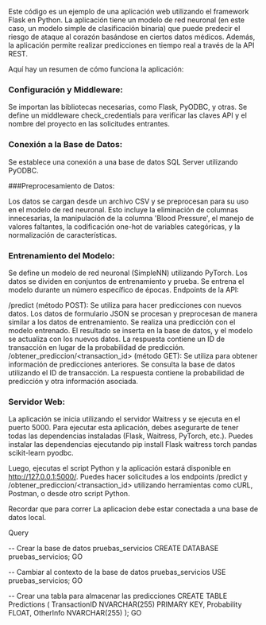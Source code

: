 Este código es un ejemplo de una aplicación web utilizando el framework Flask en Python. La aplicación tiene un modelo de red neuronal (en este caso, un modelo simple de clasificación binaria) que puede predecir el riesgo de ataque al corazón basándose en ciertos datos médicos. Además, la aplicación permite realizar predicciones en tiempo real a través de la API REST.

Aquí hay un resumen de cómo funciona la aplicación:

### Configuración y Middleware:

Se importan las bibliotecas necesarias, como Flask, PyODBC, y otras.
Se define un middleware check_credentials para verificar las claves API y el nombre del proyecto en las solicitudes entrantes.

### Conexión a la Base de Datos:

Se establece una conexión a una base de datos SQL Server utilizando PyODBC.

###Preprocesamiento de Datos:

Los datos se cargan desde un archivo CSV y se preprocesan para su uso en el modelo de red neuronal. Esto incluye la eliminación de columnas innecesarias, la manipulación de la columna 'Blood Pressure', el manejo de valores faltantes, la codificación one-hot de variables categóricas, y la normalización de características.

### Entrenamiento del Modelo:

Se define un modelo de red neuronal (SimpleNN) utilizando PyTorch.
Los datos se dividen en conjuntos de entrenamiento y prueba.
Se entrena el modelo durante un número específico de épocas.
Endpoints de la API:

/predict (método POST): Se utiliza para hacer predicciones con nuevos datos.
Los datos de formulario JSON se procesan y preprocesan de manera similar a los datos de entrenamiento.
Se realiza una predicción con el modelo entrenado.
El resultado se inserta en la base de datos, y el modelo se actualiza con los nuevos datos.
La respuesta contiene un ID de transacción en lugar de la probabilidad de predicción.
/obtener_prediccion/<transaction_id> (método GET): Se utiliza para obtener información de predicciones anteriores.
Se consulta la base de datos utilizando el ID de transacción.
La respuesta contiene la probabilidad de predicción y otra información asociada.

### Servidor Web:

La aplicación se inicia utilizando el servidor Waitress y se ejecuta en el puerto 5000.
Para ejecutar esta aplicación, debes asegurarte de tener todas las dependencias instaladas (Flask, Waitress, PyTorch, etc.). Puedes instalar las dependencias ejecutando pip install Flask waitress torch pandas scikit-learn pyodbc.

Luego, ejecutas el script Python y la aplicación estará disponible en http://127.0.0.1:5000/. Puedes hacer solicitudes a los endpoints /predict y /obtener_prediccion/<transaction_id> utilizando herramientas como cURL, Postman, o desde otro script Python.

Recordar que para correr La aplicacion debe estar conectada a una base de datos local.

Query 

-- Crear la base de datos pruebas_servicios
CREATE DATABASE pruebas_servicios;
GO

-- Cambiar al contexto de la base de datos pruebas_servicios
USE pruebas_servicios;
GO

-- Crear una tabla para almacenar las predicciones
CREATE TABLE Predictions (
    TransactionID NVARCHAR(255) PRIMARY KEY,
    Probability FLOAT,
    OtherInfo NVARCHAR(255)
);
GO
